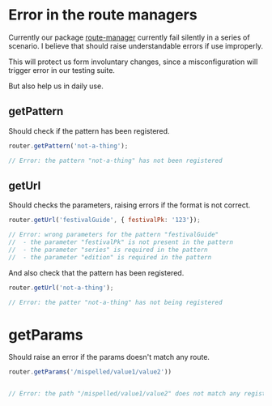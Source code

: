 # Error in the route managers


Currently our package [route-manager](https://github.com/festicket/route-manager) currently fail silently in a series of scenario.
I believe that should raise understandable errors if use improperly.

This will protect us form involuntary changes, since a misconfiguration will trigger error in our testing suite.

But also help us in daily use.

## getPattern

Should check if the pattern has been registered.

```javascript
router.getPattern('not-a-thing');

// Error: the pattern "not-a-thing" has not been registered
```

## getUrl

Should checks the parameters, raising errors if the format is not correct.

```javascript
router.getUrl('festivalGuide', { festivalPk: '123'});

// Error: wrong parameters for the pattern "festivalGuide"
//  - the parameter "festivalPk" is not present in the pattern
//  - the parameter "series" is required in the pattern
//  - the parameter "edition" is required in the pattern
```

And also check that the pattern has been registered.

```javascript
router.getUrl('not-a-thing');

// Error: the patter "not-a-thing" has not being registered
```

# getParams

Should raise an error if the params doesn't match any route.


```javascript
router.getParams('/mispelled/value1/value2'))


// Error: the path "/mispelled/value1/value2" does not match any registered route.
```

